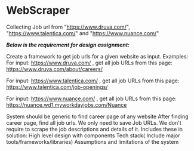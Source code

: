 # WebScraper
 Collecting Job url from "https://www.druva.com/", "https://www.talentica.com/" and "https://www.nuance.com/"

***Below is the requirement for design assignment:***

Create a framework to get job urls for a given website as input. Examples:
For input: https://www.druva.com/ , get all job URLs from this page: https://www.druva.com/about/careers/ 

For input: https://www.talentica.com/ , get all job URLs from this page: https://www.talentica.com/job-openings/

For input: https://www.nuance.com/ , get all job URLs from this page: https://nuance.wd1.myworkdayjobs.com/Nuance 

System should be generic to find career page of any website
After finding career page, find all job urls. We only need to save Job URLs. We don't require to scrape the job descriptions and details of it.
Includes these in solution:
    High level design with components
    Tech stack( Include major tools/frameworks/libraries)
    Assumptions and limitations of the system